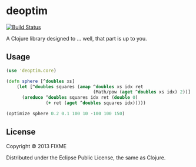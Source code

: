 # deoptim

[![Build Status](https://secure.travis-ci.org/sorenmacbeth/deoptim.png?branch=master)](http://travis-ci.org/sorenmacbeth/deoptim)

A Clojure library designed to ... well, that part is up to you.

## Usage

```clojure
(use 'deoptim.core)

(defn sphere [^doubles xs]
    (let [^doubles squares (amap ^doubles xs idx ret
                                 (Math/pow (aget ^doubles xs idx) 2))]
      (areduce ^doubles squares idx ret (double 0)
               (+ ret (aget ^doubles squares idx)))))

(optimize sphere 0.2 0.1 100 10 -100 100 150)
```

## License

Copyright © 2013 FIXME

Distributed under the Eclipse Public License, the same as Clojure.
